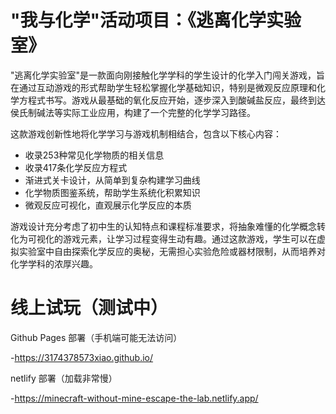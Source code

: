 # "我与化学"活动项目：《逃离化学实验室》 #

"逃离化学实验室"是一款面向刚接触化学学科的学生设计的化学入门闯关游戏，旨在通过互动游戏的形式帮助学生轻松掌握化学基础知识，特别是微观反应原理和化学方程式书写。游戏从最基础的氧化反应开始，逐步深入到酸碱盐反应，最终到达侯氏制碱法等实际工业应用，构建了一个完整的化学学习路径。

这款游戏创新性地将化学学习与游戏机制相结合，包含以下核心内容：
- 收录253种常见化学物质的相关信息
- 收录417条化学反应方程式
- 渐进式关卡设计，从简单到复杂构建学习曲线
- 化学物质图鉴系统，帮助学生系统化积累知识
- 微观反应可视化，直观展示化学反应的本质

游戏设计充分考虑了初中生的认知特点和课程标准要求，将抽象难懂的化学概念转化为可视化的游戏元素，让学习过程变得生动有趣。通过这款游戏，学生可以在虚拟实验室中自由探索化学反应的奥秘，无需担心实验危险或器材限制，从而培养对化学学科的浓厚兴趣。

# 线上试玩（测试中）
Github Pages 部署（手机端可能无法访问）
    
-https://3174378573xiao.github.io/

netlify 部署（加载非常慢）

-https://minecraft-without-mine-escape-the-lab.netlify.app/

